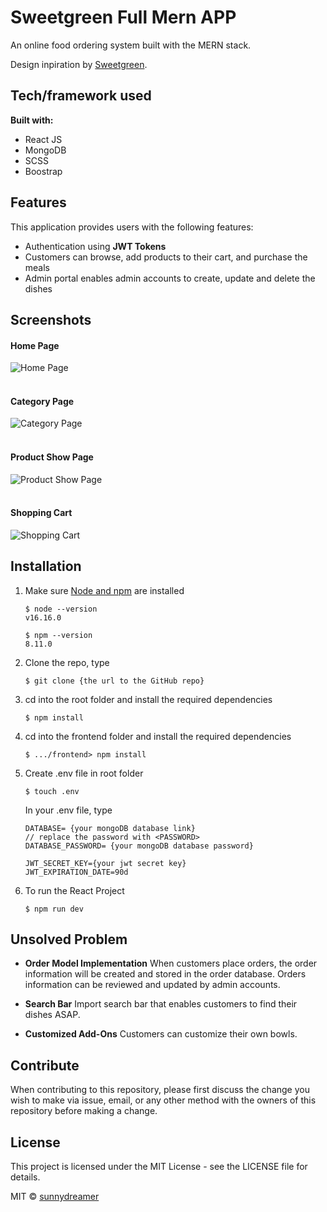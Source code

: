 # Sweetgreen Full Mern APP

An online food ordering system built with the MERN stack.

Design inpiration by [Sweetgreen](https://www.sweetgreen.com/).

## Tech/framework used

<b>Built with:</b>

- React JS
- MongoDB
- SCSS
- Boostrap

## Features

This application provides users with the following features:
<br/>

- Authentication using **JWT Tokens**
- Customers can browse, add products to their cart, and purchase the meals
- Admin portal enables admin accounts to create, update and delete the dishes

## Screenshots

#### Home Page

![Home Page](https://i.imgur.com/rnFG0xs.jpg)
<br/><br/>

#### Category Page

![Category Page](https://i.imgur.com/qIs9dHq.jpg)
<br/><br/>

#### Product Show Page

![Product Show Page](https://i.imgur.com/sJ8q6eo.jpg)
<br/><br/>

#### Shopping Cart

![Shopping Cart](https://i.imgur.com/H6tS8eA.jpg)

## Installation

1. Make sure [Node and npm](https://nodejs.org/en/download/) are installed

   ```
   $ node --version
   v16.16.0

   $ npm --version
   8.11.0
   ```

2. Clone the repo, type

   ```
   $ git clone {the url to the GitHub repo}
   ```

3. cd into the root folder and install the required dependencies

   ```
   $ npm install
   ```

4. cd into the frontend folder and install the required dependencies

   ```
   $ .../frontend> npm install
   ```

5. Create .env file in root folder

   ```
   $ touch .env
   ```

   In your .env file, type

   ```
   DATABASE= {your mongoDB database link}
   // replace the password with <PASSWORD>
   DATABASE_PASSWORD= {your mongoDB database password}

   JWT_SECRET_KEY={your jwt secret key}
   JWT_EXPIRATION_DATE=90d
   ```

6. To run the React Project

   ```
   $ npm run dev
   ```

## Unsolved Problem

- **Order Model Implementation** When customers place orders, the order information will be created and stored in the order database. Orders information can be reviewed and updated by admin accounts.

- **Search Bar** Import search bar that enables customers to find their dishes ASAP.

- **Customized Add-Ons** Customers can customize their own bowls.

## Contribute

When contributing to this repository, please first discuss the change you wish to make via issue, email, or any other method with the owners of this repository before making a change.

## License

This project is licensed under the MIT License - see the LICENSE file for details.

MIT © [sunnydreamer](https://github.com/sunnydreamer)
